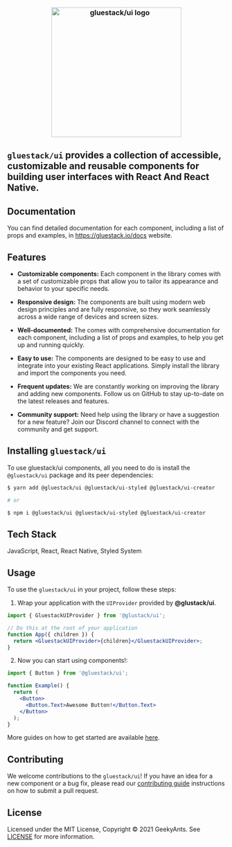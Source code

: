 
<h3 align="center">
  <a href="https://github.com/gluestack/ui">
    <img src="https://raw.githubusercontent.com/gluestack/ui/development/img/gluestack-logo.svg" alt="gluestack/ui logo" width="300px">
  </a>
  <br>
</h3>


## `gluestack/ui` provides a collection of accessible, customizable and reusable components for building user interfaces with React And React Native.

## Documentation

You can find detailed documentation for each component, including a list of props and examples, in https://gluestack.io/docs website.

## Features

- **Customizable components:** Each component in the library comes with a set of customizable props that allow you to tailor its appearance and behavior to your specific needs.

- **Responsive design:** The components are built using modern web design principles and are fully responsive, so they work seamlessly across a wide range of devices and screen sizes.

- **Well-documented:** The comes with comprehensive documentation for each component, including a list of props and examples, to help you get up and running quickly.

- **Easy to use:** The components are designed to be easy to use and integrate into your existing React applications. Simply install the library and import the components you need.

- **Frequent updates:** We are constantly working on improving the library and adding new components. Follow us on GitHub to stay up-to-date on the latest releases and features.

- **Community support:** Need help using the library or have a suggestion for a new feature? Join our Discord channel to connect with the community and get support.

## Installing `gluestack/ui`

To use gluestack/ui components, all you need to do is install the
`@gluestack/ui` package and its peer dependencies:

```sh
$ yarn add @gluestack/ui @gluestack/ui-styled @gluestack/ui-creator

# or

$ npm i @gluestack/ui @gluestack/ui-styled @gluestack/ui-creator
```

## Tech Stack

JavaScript, React, React Native, Styled System

## Usage

To use the `gluestack/ui` in your project, follow these steps:

1. Wrap your application with the `UIProvider` provided by
   **@glustack/ui**.

```jsx
import { GluestackUIProvider } from '@glustack/ui';

// Do this at the root of your application
function App({ children }) {
  return <GluestackUIProvider>{children}</GluestackUIProvider>;
}
```

2. Now you can start using components!:

```jsx
import { Button } from '@gluestack/ui';

function Example() {
  return (
    <Button>
      <Button.Text>Awesome Button!</Button.Text>
    </Button>
  );
}
```

More guides on how to get started are available
[here](https://gluestack.io/).

## Contributing

We welcome contributions to the `gluestack/ui`! If you have an idea for a new component or a bug fix, please read our [contributing guide](./CONTRIBUTING.md) instructions on how to submit a pull request.

## License

Licensed under the MIT License, Copyright © 2021 GeekyAnts. See [LICENSE](https://github.com/gluestack/ui/blob/master/LICENSE) for more information.

